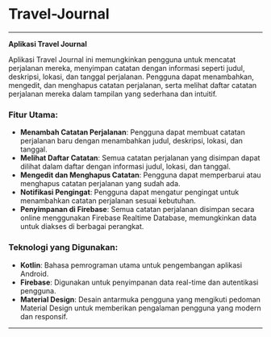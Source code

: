 # Travel-Journal

---

**Aplikasi Travel Journal**

Aplikasi Travel Journal ini memungkinkan pengguna untuk mencatat perjalanan mereka, menyimpan catatan dengan informasi seperti judul, deskripsi, lokasi, dan tanggal perjalanan. Pengguna dapat menambahkan, mengedit, dan menghapus catatan perjalanan, serta melihat daftar catatan perjalanan mereka dalam tampilan yang sederhana dan intuitif.

### Fitur Utama:
- **Menambah Catatan Perjalanan**: Pengguna dapat membuat catatan perjalanan baru dengan menambahkan judul, deskripsi, lokasi, dan tanggal.
- **Melihat Daftar Catatan**: Semua catatan perjalanan yang disimpan dapat dilihat dalam daftar dengan informasi judul, lokasi, dan tanggal.
- **Mengedit dan Menghapus Catatan**: Pengguna dapat memperbarui atau menghapus catatan perjalanan yang sudah ada.
- **Notifikasi Pengingat**: Pengguna dapat mengatur pengingat untuk menambahkan catatan perjalanan sesuai kebutuhan.
- **Penyimpanan di Firebase**: Semua catatan perjalanan disimpan secara online menggunakan Firebase Realtime Database, memungkinkan data untuk diakses di berbagai perangkat.

### Teknologi yang Digunakan:
- **Kotlin**: Bahasa pemrograman utama untuk pengembangan aplikasi Android.
- **Firebase**: Digunakan untuk penyimpanan data real-time dan autentikasi pengguna.
- **Material Design**: Desain antarmuka pengguna yang mengikuti pedoman Material Design untuk memberikan pengalaman pengguna yang modern dan responsif.

---
